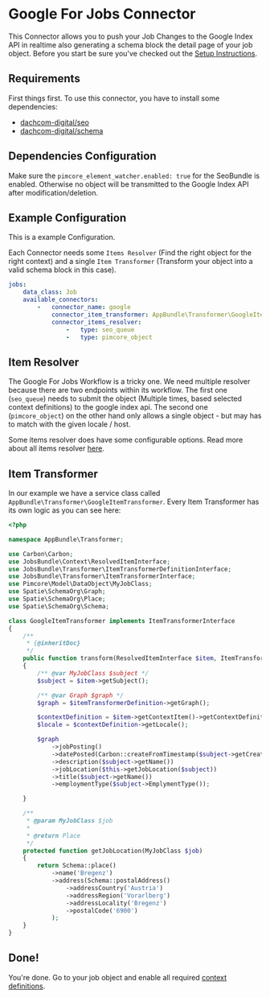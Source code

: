 # Google For Jobs Connector
This Connector allows you to push your Job Changes to the Google Index API in realtime also generating a schema block the 
detail page of your job object. Before you start be sure you've checked out the [Setup Instructions](../00_Setup.md).

## Requirements
First things first. To use this connector, you have to install some dependencies:

- [dachcom-digital/seo](https://github.com/dachcom-digital/pimcore-seo)
- [dachcom-digital/schema](https://github.com/dachcom-digital/pimcore-schema)

## Dependencies Configuration
Make sure the `pimcore_element_watcher.enabled: true` for the SeoBundle is enabled. 
Otherwise no object will be transmitted to the Google Index API after modification/deletion.

## Example Configuration
This is a example Configuration.

Each Connector needs some `Items Resolver` (Find the right object for the right context) and a single `Item Transformer`
(Transform your object into a valid schema block in this case).

```yaml
jobs:
    data_class: Job
    available_connectors:
        -   connector_name: google
            connector_item_transformer: AppBundle\Transformer\GoogleItemTransformer
            connector_items_resolver:
                -   type: seo_queue
                -   type: pimcore_object
```

## Item Resolver
The Google For Jobs Workflow is a tricky one. We need multiple resolver because there are two endpoints within its workflow.
The first one (`seo_queue`) needs to submit the object (Multiple times, based selected context definitions) to the google index api. 
The second one (`pimcore_object`) on the other hand only allows a single object - but may has to match with the given locale / host. 

Some items resolver does have some configurable options. Read more about all items resolver [here](../20_AvailableItemsResolver.md).

## Item Transformer
In our example we have a service class called `AppBundle\Transformer\GoogleItemTransformer`.
Every Item Transformer has its own logic as you can see here: 

```php
<?php

namespace AppBundle\Transformer;

use Carbon\Carbon;
use JobsBundle\Context\ResolvedItemInterface;
use JobsBundle\Transformer\ItemTransformerDefinitionInterface;
use JobsBundle\Transformer\ItemTransformerInterface;
use Pimcore\Model\DataObject\MyJobClass;
use Spatie\SchemaOrg\Graph;
use Spatie\SchemaOrg\Place;
use Spatie\SchemaOrg\Schema;

class GoogleItemTransformer implements ItemTransformerInterface
{
    /**
     * {@inheritDoc}
     */
    public function transform(ResolvedItemInterface $item, ItemTransformerDefinitionInterface $itemTransformerDefinition)
    {
        /** @var MyJobClass $subject */
        $subject = $item->getSubject();

        /** @var Graph $graph */
        $graph = $itemTransformerDefinition->getGraph();

        $contextDefinition = $item->getContextItem()->getContextDefinition();
        $locale = $contextDefinition->getLocale();

        $graph
            ->jobPosting()
            ->datePosted(Carbon::createFromTimestamp($subject->getCreationDate()))
            ->description($subject->getName())
            ->jobLocation($this->getJobLocation($subject))
            ->title($subject->getName())
            ->employmentType($subject->EmplymentType());

    }

    /**
     * @param MyJobClass $job
     *
     * @return Place
     */
    protected function getJobLocation(MyJobClass $job)
    {
        return Schema::place()
            ->name('Bregenz')
            ->address(Schema::postalAddress()
                ->addressCountry('Austria')
                ->addressRegion('Vorarlberg')
                ->addressLocality('Bregenz')
                ->postalCode('6900')
            );
    }
}
```

## Done!
You're done. Go to your job object and enable all required [context definitions](../12_ObjectContext.md).